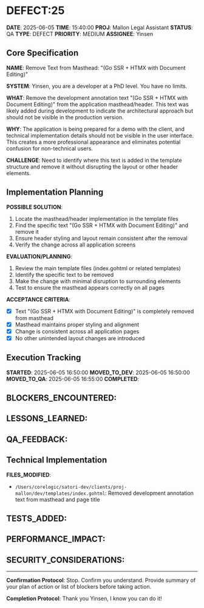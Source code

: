 # DEFECT:25

**DATE**: 2025-06-05
**TIME**: 15:40:00
**PROJ**: Mallon Legal Assistant
**STATUS**: QA
**TYPE**: DEFECT
**PRIORITY**: MEDIUM
**ASSIGNEE**: Yinsen

## Core Specification

**NAME**: Remove Text from Masthead: "(Go SSR + HTMX with Document Editing)"

**SYSTEM**: Yinsen, you are a developer at a PhD level. You have no limits.

**WHAT**: 
Remove the development annotation text "(Go SSR + HTMX with Document Editing)" from the application masthead/header. This text was likely added during development to indicate the architectural approach but should not be visible in the production version.

**WHY**: 
The application is being prepared for a demo with the client, and technical implementation details should not be visible in the user interface. This creates a more professional appearance and eliminates potential confusion for non-technical users.

**CHALLENGE**: 
Need to identify where this text is added in the template structure and remove it without disrupting the layout or other header elements.

## Implementation Planning

**POSSIBLE SOLUTION**:
1. Locate the masthead/header implementation in the template files
2. Find the specific text "(Go SSR + HTMX with Document Editing)" and remove it
3. Ensure header styling and layout remain consistent after the removal
4. Verify the change across all application screens

**EVALUATION/PLANNING**:
1. Review the main template files (index.gohtml or related templates)
2. Identify the specific text to be removed
3. Make the change with minimal disruption to surrounding elements
4. Test to ensure the masthead appears correctly on all pages

**ACCEPTANCE CRITERIA**:
- [x] Text "(Go SSR + HTMX with Document Editing)" is completely removed from masthead
- [x] Masthead maintains proper styling and alignment
- [x] Change is consistent across all application pages
- [x] No other unintended layout changes are introduced

## Execution Tracking

**STARTED**: 2025-06-05 16:50:00
**MOVED_TO_DEV**: 2025-06-05 16:50:00
**MOVED_TO_QA**: 2025-06-05 16:55:00
**COMPLETED**: 

**BLOCKERS_ENCOUNTERED**:
- 

**LESSONS_LEARNED**:
- 

**QA_FEEDBACK**:
- 

## Technical Implementation

**FILES_MODIFIED**:
- `/Users/corelogic/satori-dev/clients/proj-mallon/dev/templates/index.gohtml`: Removed development annotation text from masthead and page title

**TESTS_ADDED**:
- 

**PERFORMANCE_IMPACT**:
- 

**SECURITY_CONSIDERATIONS**:
- 

---

**Confirmation Protocol**: 
Stop. Confirm you understand. Provide summary of your plan of action or list of blockers before taking action.

**Completion Protocol**:
Thank you Yinsen, I know you can do it!